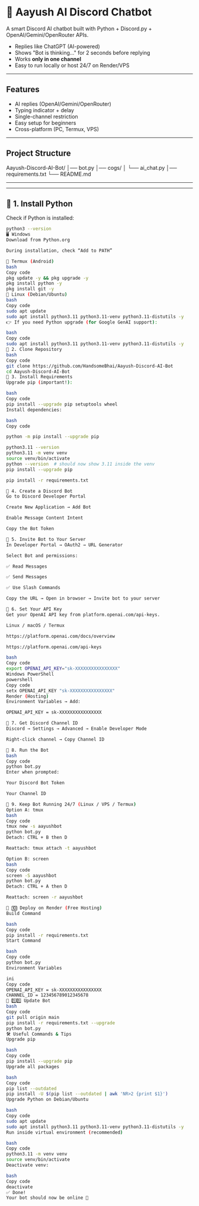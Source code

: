 # 🤖 Aayush AI Discord Chatbot

A smart Discord AI chatbot built with Python + Discord.py + OpenAI/Gemini/OpenRouter APIs.  
- Replies like ChatGPT (AI-powered)  
- Shows "Bot is thinking..." for 2 seconds before replying  
- Works **only in one channel**  
- Easy to run locally or host 24/7 on Render/VPS  

---

## Features
- AI replies (OpenAI/Gemini/OpenRouter)
- Typing indicator + delay
- Single-channel restriction
- Easy setup for beginners
- Cross-platform (PC, Termux, VPS)

---

## Project Structure

Aayush-Discord-AI-Bot/ │── bot.py │── cogs/ │
  └── ai_chat.py │── requirements.txt
 └── README.md

---

---

## 📌 1. Install Python

Check if Python is installed:

```bash
python3 --version
🖥️ Windows
Download from Python.org

During installation, check “Add to PATH”

📱 Termux (Android)
bash
Copy code
pkg update -y && pkg upgrade -y
pkg install python -y
pkg install git -y
🐧 Linux (Debian/Ubuntu)
bash
Copy code
sudo apt update
sudo apt install python3.11 python3.11-venv python3.11-distutils -y
👉 If you need Python upgrade (for Google GenAI support):

bash
Copy code
sudo apt install python3.11 python3.11-venv python3.11-distutils -y
📌 2. Clone Repository
bash
Copy code
git clone https://github.com/HandsomeBhai/Aayush-Discord-AI-Bot
cd Aayush-Discord-AI-Bot
📌 3. Install Requirements
Upgrade pip (important!):

bash
Copy code
pip install --upgrade pip setuptools wheel
Install dependencies:

bash
Copy code

python -m pip install --upgrade pip

python3.11 --version
python3.11 -m venv venv
source venv/bin/activate
python --version  # should now show 3.11 inside the venv
pip install --upgrade pip

pip install -r requirements.txt

📌 4. Create a Discord Bot
Go to Discord Developer Portal

Create New Application → Add Bot

Enable Message Content Intent

Copy the Bot Token

📌 5. Invite Bot to Your Server
In Developer Portal → OAuth2 → URL Generator

Select Bot and permissions:

✅ Read Messages

✅ Send Messages

✅ Use Slash Commands

Copy the URL → Open in browser → Invite bot to your server

📌 6. Set Your API Key
Get your OpenAI API key from platform.openai.com/api-keys.

Linux / macOS / Termux

https://platform.openai.com/docs/overview

https://platform.openai.com/api-keys

bash
Copy code
export OPENAI_API_KEY="sk-XXXXXXXXXXXXXXXX"
Windows PowerShell
powershell
Copy code
setx OPENAI_API_KEY "sk-XXXXXXXXXXXXXXXX"
Render (Hosting)
Environment Variables → Add:

OPENAI_API_KEY = sk-XXXXXXXXXXXXXXXX

📌 7. Get Discord Channel ID
Discord → Settings → Advanced → Enable Developer Mode

Right-click channel → Copy Channel ID

📌 8. Run the Bot
bash
Copy code
python bot.py
Enter when prompted:

Your Discord Bot Token

Your Channel ID

📌 9. Keep Bot Running 24/7 (Linux / VPS / Termux)
Option A: tmux
bash
Copy code
tmux new -s aayushbot
python bot.py
Detach: CTRL + B then D

Reattach: tmux attach -t aayushbot

Option B: screen
bash
Copy code
screen -S aayushbot
python bot.py
Detach: CTRL + A then D

Reattach: screen -r aayushbot

📌 🔟 Deploy on Render (Free Hosting)
Build Command

bash
Copy code
pip install -r requirements.txt
Start Command

bash
Copy code
python bot.py
Environment Variables

ini
Copy code
OPENAI_API_KEY = sk-XXXXXXXXXXXXXXXX
CHANNEL_ID = 123456789012345678
📌 1️⃣1️⃣ Update Bot
bash
Copy code
git pull origin main
pip install -r requirements.txt --upgrade
python bot.py
🛠️ Useful Commands & Tips
Upgrade pip

bash
Copy code
pip install --upgrade pip
Upgrade all packages

bash
Copy code
pip list --outdated
pip install -U $(pip list --outdated | awk 'NR>2 {print $1}')
Upgrade Python on Debian/Ubuntu

bash
Copy code
sudo apt update
sudo apt install python3.11 python3.11-venv python3.11-distutils -y
Run inside virtual environment (recommended)

bash
Copy code
python3.11 -m venv venv
source venv/bin/activate
Deactivate venv:

bash
Copy code
deactivate
✅ Done!
Your bot should now be online 🎉
